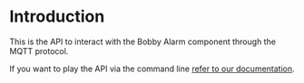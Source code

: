 # Introduction
This is the API to interact with the Bobby Alarm component through the MQTT protocol.

If you want to play the API via the command line [refer to our documentation](../../guide/mqtt/cli-testing.md).

